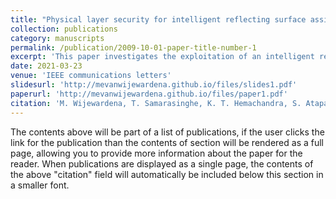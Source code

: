```yaml
---
title: "Physical layer security for intelligent reflecting surface assisted two–way communications"
collection: publications
category: manuscripts
permalink: /publication/2009-10-01-paper-title-number-1
excerpt: 'This paper investigates the exploitation of an intelligent reflecting surface (IRS) to communicate securely in a two-way network consisting of an untrusted user.'
date: 2021-03-23
venue: 'IEEE communications letters'
slidesurl: 'http://mevanwijewardena.github.io/files/slides1.pdf'
paperurl: 'http://mevanwijewardena.github.io/files/paper1.pdf'
citation: 'M. Wijewardena, T. Samarasinghe, K. T. Hemachandra, S. Atapattu and J. S. Evans, "Physical Layer Security for Intelligent Reflecting Surface Assisted Two–Way Communications," in IEEE Communications Letters, vol. 25, no. 7, pp. 2156-2160, July 2021, doi: 10.1109/LCOMM.2021.3068102.'
---
```


The contents above will be part of a list of publications, if the user clicks the link for the publication than the contents of section will be rendered as a full page, allowing you to provide more information about the paper for the reader. When publications are displayed as a single page, the contents of the above "citation" field will automatically be included below this section in a smaller font.
